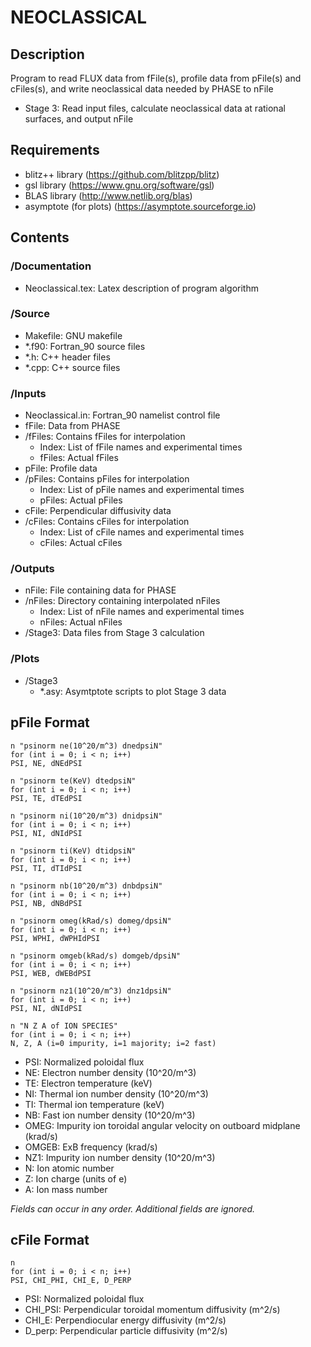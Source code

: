 # NEOCLASSICAL

## Description

   Program to read FLUX data from fFile(s), profile data from pFile(s) and cFiles(s), and write neoclassical data needed by PHASE to nFile
   - Stage 3:
     Read input files, calculate neoclassical data at rational surfaces, and output nFile

## Requirements

   - blitz++ library (https://github.com/blitzpp/blitz)
   - gsl library (https://www.gnu.org/software/gsl)
   - BLAS library (http://www.netlib.org/blas)
   - asymptote (for plots) (https://asymptote.sourceforge.io)

## Contents

### /Documentation
- Neoclassical.tex: Latex description of program algorithm
	  
### /Source

- Makefile: GNU makefile
- *.f90: Fortran_90 source files
- *.h: C++ header files
- *.cpp: C++ source files
	 
### /Inputs

- Neoclassical.in: Fortran_90 namelist control file
- fFile: Data from PHASE
- /fFiles: Contains fFiles for interpolation
  - Index: List of fFile names and experimental times
  - fFiles: Actual fFiles
- pFile: Profile data
- /pFiles: Contains pFiles for interpolation
  - Index: List of pFile names and experimental times
  - pFiles: Actual pFiles
- cFile: Perpendicular diffusivity data
- /cFiles: Contains cFiles for interpolation
  - Index: List of cFile names and experimental times
  - cFiles: Actual cFiles
	  
### /Outputs

- nFile: File containing data for PHASE
- /nFiles: Directory containing interpolated nFiles 
  - Index: List of nFile names and experimental times
  - nFiles: Actual nFiles
- /Stage3: Data files from Stage 3 calculation
	  
### /Plots

- /Stage3
  - *.asy: Asymtptote scripts to plot Stage 3 data

## pFile Format

	n "psinorm ne(10^20/m^3) dnedpsiN"
	for (int i = 0; i < n; i++)
	PSI, NE, dNEdPSI
	
	n "psinorm te(KeV) dtedpsiN"
	for (int i = 0; i < n; i++)
	PSI, TE, dTEdPSI
	
	n "psinorm ni(10^20/m^3) dnidpsiN"
	for (int i = 0; i < n; i++)
	PSI, NI, dNIdPSI
	
	n "psinorm ti(KeV) dtidpsiN"
	for (int i = 0; i < n; i++)
	PSI, TI, dTIdPSI
	
	n "psinorm nb(10^20/m^3) dnbdpsiN"
	for (int i = 0; i < n; i++)
	PSI, NB, dNBdPSI
	
	n "psinorm omeg(kRad/s) domeg/dpsiN"
	for (int i = 0; i < n; i++)
	PSI, WPHI, dWPHIdPSI
	
	n "psinorm omgeb(kRad/s) domgeb/dpsiN"
	for (int i = 0; i < n; i++)
	PSI, WEB, dWEBdPSI
	
	n "psinorm nz1(10^20/m^3) dnz1dpsiN"
	for (int i = 0; i < n; i++)
	PSI, NI, dNIdPSI
	
	n "N Z A of ION SPECIES"
	for (int i = 0; i < n; i++)
	N, Z, A (i=0 impurity, i=1 majority; i=2 fast)

 - PSI: Normalized poloidal flux
 - NE: Electron number density (10^20/m^3)
 - TE: Electron temperature (keV)
 - NI: Thermal ion number density (10^20/m^3)
 - TI: Thermal ion temperature (keV)
 - NB: Fast ion number density (10^20/m^3)
 - OMEG: Impurity ion toroidal angular velocity on outboard midplane (krad/s)
 - OMGEB: ExB frequency (krad/s)
 - NZ1: Impurity ion number density (10^20/m^3)
 - N: Ion atomic number
 - Z: Ion charge (units of e)
 - A: Ion mass number
 
 *Fields can occur in any order. Additional fields are ignored.*
 
 ## cFile Format
 
    n
    for (int i = 0; i < n; i++)
    PSI, CHI_PHI, CHI_E, D_PERP
	
 - PSI: Normalized poloidal flux	
 - CHI_PSI: Perpendicular toroidal momentum diffusivity (m^2/s)
 - CHI_E: Perpendiocular energy diffusivity (m^2/s)
 - D_perp: Perpendicular particle diffusivity (m^2/s)

